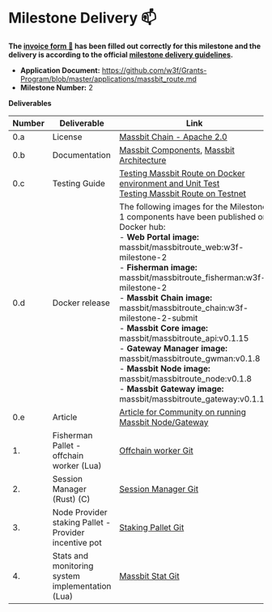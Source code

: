 # Milestone Delivery :mailbox:

**The [invoice form :pencil:](https://docs.google.com/forms/d/e/1FAIpQLSfmNYaoCgrxyhzgoKQ0ynQvnNRoTmgApz9NrMp-hd8mhIiO0A/viewform) has been filled out correctly for this milestone and the delivery is according to the official [milestone delivery guidelines](https://github.com/w3f/Grants-Program/blob/master/docs/milestone-deliverables-guidelines.md).**  

* **Application Document:** https://github.com/w3f/Grants-Program/blob/master/applications/massbit_route.md
* **Milestone Number:** 2

**Deliverables**

| Number | Deliverable                                                                       | Link                                                                                                                                                                                                                                                                                                                                                                                                                                                                                                                                                                                                           | Notes |
| ------ | --------------------------------------------------------------------------------- | -------------------------------------------------------------------------------------------------------------------------------------------------------------------------------------------------------------------------------------------------------------------------------------------------------------------------------------------------------------------------------------------------------------------------------------------------------------------------------------------------------------------------------------------------------------------------------------------------------------- | ----- |
| 0.a    | License                                                                           | [Massbit Chain - Apache 2.0 ](https://github.com/massbitprotocol/massbitchain/blob/main/LICENSE)                                                                                                                                                                                                                                                                                                                                                                                                                                                                                                               |       |
| 0.b    | Documentation                                                                     | [Massbit Components](https://docs.massbit.io/massbit-route-mbr/components), [Massbit Architecture](https://docs.massbit.io/massbit-route-mbr/architecture)                                                                                                                                                                                                                                                                                                                                                                                                                                                   |       |
| 0.c    | Testing Guide                                                                     | [Testing Massbit Route on Docker environment and Unit Test](https://github.com/massbitprotocol/w3f-testing-guide/tree/w3f-milestone-2)<br /> [Testing Massbit Route on Testnet](https://docs.massbit.io/massbit-route-mbr/guides)                                                                                                                                                                                                                                                                                                                                                                                                   |       |
| 0.d    | Docker release                                                                    | The following images for the Milestone 1 components have been published on Docker hub: <br /> - **Web Portal image:** massbit/massbitroute_web:w3f-milestone-2 <br />- **Fisherman image:** massbit/massbitroute_fisherman:w3f-milestone-2  <br />- **Massbit Chain image:** massbit/massbitroute_chain:w3f-milestone-2-submit  <br />- **Massbit Core image:** massbit/massbitroute_api:v0.1.15 <br />- **Gateway Manager image:** massbit/massbitroute_gwman:v0.1.8  <br />- **Massbit Node image:** massbit/massbitroute_node:v0.1.8 <br />- **Massbit Gateway image:** massbit/massbitroute_gateway:v0.1.11 |       |  |  |
| 0.e    | Article                                                                           | [Article for Community on running Massbit Node/Gateway](https://blog.massbit.io/launching-mbr-testnet-phase-ii-staking-with-rewards-2/)                                                                                                                                                                                                                                                                                                                                                                                                                                                                        |       |
| 1.     | Fisherman Pallet - offchain worker (Lua)                                                 | [Offchain worker Git](https://github.com/massbitprotocol/massbitchain/tree/wf-grant/pallets/fisherman)                                                                                                                                                                                                                                                                                                                                                                                                                                                                                                                                 |       |
| 2.     | Session Manager (Rust)	(C)                                                | [Session Manager Git](https://github.com/massbitprotocol/massbitroute_session/releases/tag/v0.1.0)                                                                                                                                                                                                                                                                                                                                                                                                                                                                                                                        |       |
| 3.     | Node Provider staking Pallet - Provider incentive pot                                      | [Staking Pallet Git](https://github.com/massbitprotocol/massbitchain/tree/wf-grant/pallets/dapi-staking)                                                                                                                                                                                                                                                                                                                                                                                                                                                                                                         |       |
| 4.     | Stats and monitoring system implementation  (Lua)                                                  | [Massbit Stat Git](https://github.com/massbitprotocol/massbitroute_stat/releases/tag/v0.1.0)                                                                                                                                                                                                                                                                                                                                                                                 |       |


